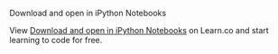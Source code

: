 Download and open in iPython Notebooks

<p data-visibility='hidden'>View <a href='https://learn.co/lessons/python-more-lists' title='Download and open in iPython Notebooks'>Download and open in iPython Notebooks</a> on Learn.co and start learning to code for free.</p>
